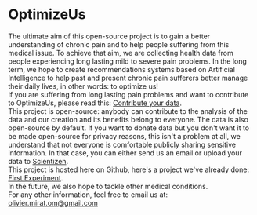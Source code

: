 # OptimizeUs

The ultimate aim of this open-source project is to gain a better understanding of chronic pain and to help people suffering 
from this medical issue. To achieve that aim, we are collecting health data from people experiencing long lasting mild to severe pain 
problems. In the long term, we hope to create recommendations systems based on Artificial Intelligence to help past
and present chronic pain sufferers better manage their daily lives, in other words: to optimize us!<br/>
If you are suffering from long lasting pain problems and want to contribute to OptimizeUs, please read this: 
<a href='HowToTrackHealthData.md' target='_blank'>Contribute your data</a>.<br/>
This project is open-source: anybody can contribute to the analysis of the data and our creation and its benefits 
belong to everyone. The data is also open-source by default. If you want to donate data but you don't want it to 
be made open-source for privacy reasons, this isn't a problem at all, we understand that not everyone is comfortable 
publicly sharing sensitive information. In that case, you can either send us an email or upload your data to <a href='http://robinhood.scientizen.com/' target='_blank'>Scientizen</a>.<br/>
This project is hosted here on Github, here's a project we've already done: 
<a href='OM/README.md' target='_blank'>First Experiment</a>. <br/>
In the future, we also hope to tackle other medical conditions.<br/>
For any other information, feel free to email us at: <br/>
olivier.mirat.om@gmail.com

